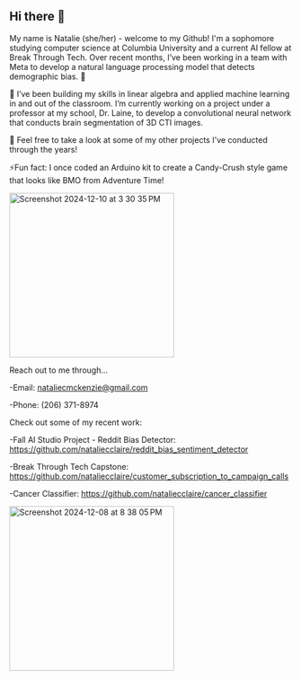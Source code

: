 ## Hi there 👋


<!--
**nataliecclaire/nataliecclaire** is a ✨ _special_ ✨ repository because its `README.md` (this file) appears on your GitHub profile.

Here are some ideas to get you started:

- 🔭 I’m currently working on ...
- 🌱 I’m currently learning ...
- 👯 I’m looking to collaborate on ...
- 🤔 I’m looking for help with ...
- 💬 Ask me about ...
- 📫 How to reach me: ...
- 😄 Pronouns: ...
- ⚡ Fun fact: ...
-->
My name is Natalie (she/her) - welcome to my Github! I'm a sophomore studying computer science at Columbia University and a current AI fellow at Break Through Tech. Over recent months, I’ve been working in a team with Meta to develop a natural language processing model that detects demographic bias. 👀

🌱 I’ve been building my skills in linear algebra and applied machine learning in and out of the classroom. I’m currently working on a project under a professor at my school, Dr. Laine, to develop a convolutional neural network that conducts brain segmentation of 3D CTI images.

🤔 Feel free to take a look at some of my other projects I've conducted through the years!

⚡Fun fact: I once coded an Arduino kit to create a Candy-Crush style game that looks like BMO from Adventure Time!

<img width="293" alt="Screenshot 2024-12-10 at 3 30 35 PM" src="https://github.com/user-attachments/assets/f2cc2ef3-27d4-4451-b9ff-f26fbc3f92ff">

Reach out to me through...

-Email: nataliecmckenzie@gmail.com

-Phone: (206) 371-8974

Check out some of my recent work:

-Fall AI Studio Project - Reddit Bias Detector: https://github.com/nataliecclaire/reddit_bias_sentiment_detector

-Break Through Tech Capstone: https://github.com/nataliecclaire/customer_subscription_to_campaign_calls

-Cancer Classifier: https://github.com/nataliecclaire/cancer_classifier

<img width="293" alt="Screenshot 2024-12-08 at 8 38 05 PM" src="https://github.com/user-attachments/assets/9df09b87-f9cc-454f-9e38-c21b1c777e1e">
